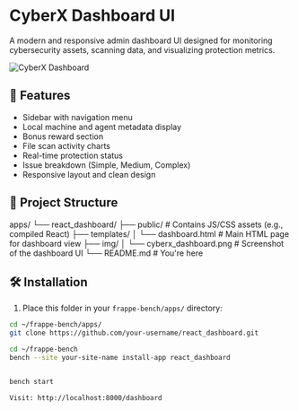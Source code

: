 # CyberX Dashboard UI

A modern and responsive admin dashboard UI designed for monitoring cybersecurity assets, scanning data, and visualizing protection metrics.

![CyberX Dashboard](./img/cyberx_dashboard.png)

## 🧩 Features

- Sidebar with navigation menu
- Local machine and agent metadata display
- Bonus reward section
- File scan activity charts
- Real-time protection status
- Issue breakdown (Simple, Medium, Complex)
- Responsive layout and clean design

## 📁 Project Structure

apps/
└── react_dashboard/
├── public/ # Contains JS/CSS assets (e.g., compiled React)
├── templates/
│ └── dashboard.html # Main HTML page for dashboard view
├── img/
│ └── cyberx_dashboard.png # Screenshot of the dashboard UI
└── README.md # You're here

## 🛠️ Installation

1. Place this folder in your `frappe-bench/apps/` directory:

```bash
cd ~/frappe-bench/apps/
git clone https://github.com/your-username/react_dashboard.git

cd ~/frappe-bench
bench --site your-site-name install-app react_dashboard


bench start

Visit: http://localhost:8000/dashboard